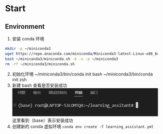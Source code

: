 # Start
## Environment
1. 安装 conda 环境
~~~bash
mkdir -p ~/miniconda3
wget https://repo.anaconda.com/miniconda/Miniconda3-latest-Linux-x86_64.sh -O ~/miniconda3/miniconda.sh
bash ~/miniconda3/miniconda.sh -b -u -p ~/miniconda3
rm -rf ~/miniconda3/miniconda.sh
~~~
2. 初始化环境
~/miniconda3/bin/conda init bash
~/miniconda3/bin/conda init zsh
3. 新建 bash 查看是否安装成功
![alt text](./pic/image.png)
这里看到（base）表示安装成功
4. 创建新的 conda 虚拟环境
`conda env create -f learning_assistant.yml`



